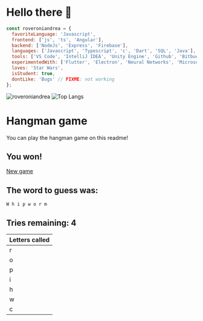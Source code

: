 # Hello there 👋

```javascript
const roveroniandrea = {
  favoriteLanguage: 'Javascript',
  frontend: ['js', 'ts', 'Angular'],
  backend: ['NodeJs', 'Express', 'Firebase'],
  languages: ['Javascript', 'Typescript', 'c', 'Dart', 'SQL', 'Java'],
  tools: ['VS Code', 'IntelliJ IDEA', 'Unity Engine', 'Github', 'Bitbucket'],
  experimentedWith: ['Flutter', 'Electron', 'Neural Networks', 'Microsoft Q#'],
  loves: 'Star Wars',
  isStudent: true,
  dontLike: 'Bugs' // FIXME: not working
};
```

![roveroniandrea](https://github-readme-stats.vercel.app/api?username=roveroniandrea&show_icons=true&theme=gotham)
![Top Langs](https://github-readme-stats.vercel.app/api/top-langs/?username=roveroniandrea&layout=compact&theme=gotham)

# Hangman game
You can play the hangman game on this readme!
<!--GAME-->
## You won!
[New game](https:&#x2F;&#x2F;github.com&#x2F;roveroniandrea&#x2F;roveroniandrea&#x2F;issues&#x2F;new?title&#x3D;hangman%7Cnew-game&amp;body&#x3D;Just+push+%27Submit+new+issue%27+without+editing+the+title.+The+README+will+be+updated+after+approximately+30+seconds.)

## The word to guess was:
```
W h i p w o r m
```
## Tries remaining: 4

| Letters called |
| -----------    |
|       r        |
|       o        |
|       p        |
|       i        |
|       h        |
|       w        |
|       c        |
<!--DATAeyJ3b3JkIjoid2hpcHdvcm0iLCJndWVzc2VkIjpbdHJ1ZSx0cnVlLHRydWUsdHJ1ZSx0cnVlLHRydWUsdHJ1ZSx0cnVlXSwidHJpZXNSZW1haW5pbmciOjQsImxldHRlcnNDYWxsZWQiOlsiciIsIm8iLCJwIiwiaSIsImgiLCJ3IiwiYyJdfQ==DATA-->
